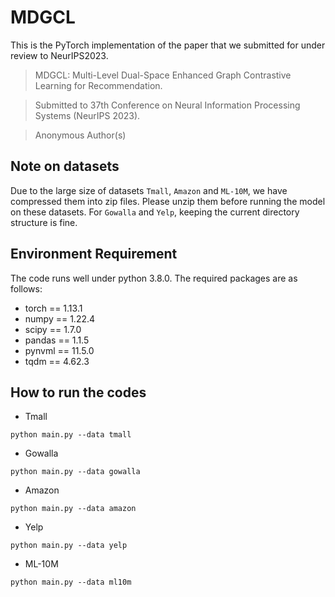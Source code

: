 # MDGCL
This is the PyTorch implementation of the paper that we submitted for under review to NeurIPS2023.
>MDGCL: Multi-Level Dual-Space Enhanced Graph Contrastive Learning for Recommendation.

>Submitted to 37th Conference on Neural Information Processing Systems (NeurIPS 2023).

>Anonymous Author(s)

## Note on datasets 
Due to the large size of datasets `Tmall`, `Amazon` and `ML-10M`, we have compressed them into zip files. Please unzip them before running the model on these datasets. For `Gowalla` and `Yelp`, keeping the current directory structure is fine.

## Environment Requirement

The code runs well under python 3.8.0. The required packages are as follows:
- torch == 1.13.1
- numpy == 1.22.4
- scipy == 1.7.0
- pandas == 1.1.5
- pynvml == 11.5.0
- tqdm == 4.62.3

## How to run the codes
* Tmall
```
python main.py --data tmall 
```

* Gowalla
```
python main.py --data gowalla 
```

* Amazon
```
python main.py --data amazon 
```

* Yelp
```
python main.py --data yelp
```

* ML-10M
```
python main.py --data ml10m 
```

